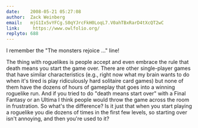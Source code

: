 ```yaml
---
date:    2008-05-21 05:27:08
author:  Zack Weinberg
email:   mjG1Ix5vYFCg.S0qYJrcFkH0LoqL7.V0ahTBxRarD4tXcQT2wC
link:     https://www.owlfolio.org/
replyto: 688
---
```


I remember the "The monsters rejoice ..." line!

The thing with roguelikes is people accept and even embrace the rule
that death means you start the game over.  There are other
single-player games that have similar characteristics (e.g., right now
what my brain wants to do when it's tired is play ridiculously hard
solitaire card games) but none of them have the dozens of hours of
gameplay that goes into a winning roguelike run.  And if you tried to
do "death means start over" with a Final Fantasy or an Ultima I think
people would throw the game across the room in frustration.  So what's
the difference?  Is it just that when you start playing a roguelike
you die dozens of times in the first few levels, so starting over
isn't annoying, and then you're used to it?
